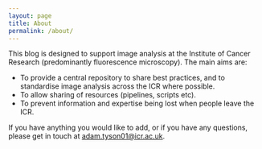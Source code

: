 ```yaml
---
layout: page
title: About
permalink: /about/
---
```


This blog is designed to support image analysis at the Institute of Cancer Research (predominantly fluorescence microscopy). The main aims are:

* To provide a central repository to share best practices, and to standardise image analysis across the ICR where possible.
* To allow sharing of resources (pipelines, scripts etc).
* To prevent information and expertise being lost when people leave the ICR.


If you have anything you would like to add, or if you have any questions, please get in touch at <adam.tyson01@icr.ac.uk>.
